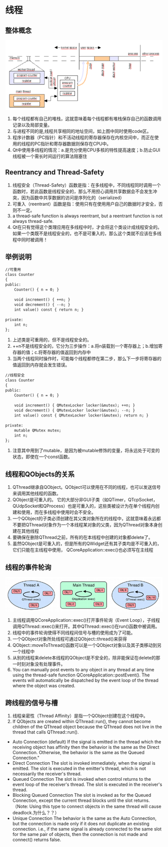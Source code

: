 # 线程
## 整体概念
![](线程.png)

1. 每个线程都有自己的堆栈，这就意味着每个线程都有堆栈保存自己的函数调用记录以及局部变量。
2. 与进程不同的是,线程共享相同的地址空间，如上图中同时使用code区。
3. 程序计数器（PC指针）和不活动线程的寄存器保存在内核空间中，而正在使用的线程的PC指针和寄存器数据则保存在CPU中。
4. Qt中使用多线程的情况：a.是充分使用CPU多核的特性提高速度；b.防止GUI线程被一个需长时间运行的算法阻塞住
## Reentrancy and Thread-Safety
1. 线程安全（Thread-Safety）函数是指：在多线程中，不同线程同时调用一个函数时，若此函数是线程安全的，那么不用担心调用共享数据会不会发生冲突，因为函数中共享数据的访问是序列化的（serialized）
2. 可重入（reentrant）函数是指：使用只有在使用用户自己的数据时才安全，否则不一定。
3. a thread-safe function is always reentrant, but a reentrant function is not always thread-safe.
4. Qt在只有觉得这个类理应用在多线程中时，才会将这个类设计成线程安全的。如果一个类既不是线程安全的，也不是可重入的，那么这个类就不应该在多线程中同时被调用！

## 举例说明
```
//可重用
class Counter
{
public:
    Counter() { n = 0; }

    void increment() { ++n; }
    void decrement() { --n; }
    int value() const { return n; }

private:
    int n;
};
```
1. 上述类是可重用的，但不是线程安全的。
2. ++n不是线程安全的，它分为三步操作：a.将n装载到一个寄存器上；b.增加寄存器的值；c.将寄存器的值返回到内存中
3. 当两个线程同时操作时，可能每个线程都停在第二步，那么下一步将寄存器的值返回到内存就会发生错误。
```
//线程安全
class Counter
{
public:
    Counter() { n = 0; }

    void increment() { QMutexLocker locker(&mutex); ++n; }
    void decrement() { QMutexLocker locker(&mutex); --n; }
    int value() const { QMutexLocker locker(&mutex); return n; }

private:
    mutable QMutex mutex;
    int n;
};
```
1. 注意其中用到了mutable，是因为被mutable修饰的变量，将永远处于可变的状态，即使在一个const函数。
## 线程和QObjects的关系
1. QThread继承自QObject。QObject可以使用在不同的线程，也可以发送信号来调用其他线程的函数。
2. QObject是可重入的。 它的大部分非GUI子类（如QTimer，QTcpSocket，QUdpSocket和QProcess）也是可重入的，这些类被设计为在单个线程内创建和使用，而在多线程中使用时会不安全。
3. 一个QObject的子类必须创建在其父类对象所在的线程中，这就意味着永远都不要把QThread对象作为一个本线程某对象的父类，因为QThread对象本身创建在其他线程
4. 要确保在删除QThread之前，所有的在本线程中创建的对象都delete了。
5. 虽然QObject是可重入的，但是所有的QWidget还有其子类均是不可重入的，它们只能在主线程中使用， QCoreApplication::exec()也必须写在主线程
## 线程的事件轮询
![](qthread.png)
1. 主线程调用QCoreApplication::exec()打开事件轮询（Event Loop），子线程调用QThread::exec()来打开。其中QThread::exec()在run()函数中被调用。
2. 线程中的事件轮询使得不同线程间信号与槽的使用成为了可能。
3. 一个QObject对象所处线程可通过QObject::thread()来获得
4. QObject::moveToThread()函数可以是一个QObject对象以及其子类移动到另一个线程中
5. 从别的线程来delete本线程的QObject是不安全的，除非能保证在delete的那一时刻对象没有处理事件。
6. You can manually post events to any object in any thread at any time using the thread-safe function QCoreApplication::postEvent(). The events will automatically be dispatched by the event loop of the thread where the object was created.
## 跨线程的信号与槽
1. 线程亲密性（Thread Affinity）是指一个QObject创建在这个线程中。
2. If QObjects are created within QThread::run(), they cannot become children of the QThread object because the QThread does not live in the thread that calls QThread::run().
- Auto Connection (default) If the signal is emitted in the thread which the receiving object has affinity then the behavior is the same as the Direct Connection. Otherwise, the behavior is the same as the Queued Connection."
- Direct Connection The slot is invoked immediately, when the signal is emitted. The slot is executed in the emitter's thread, which is not necessarily the receiver's thread.
- Queued Connection The slot is invoked when control returns to the event loop of the receiver's thread. The slot is executed in the receiver's thread.
- Blocking Queued Connection The slot is invoked as for the Queued Connection, except the current thread blocks until the slot returns.（Note: Using this type to connect objects in the same thread will cause deadlock.为什么？？）
- Unique Connection The behavior is the same as the Auto Connection, but the connection is made only if it does not duplicate an existing connection. i.e., if the same signal is already connected to the same slot for the same pair of objects, then the connection is not made and connect() returns false.
